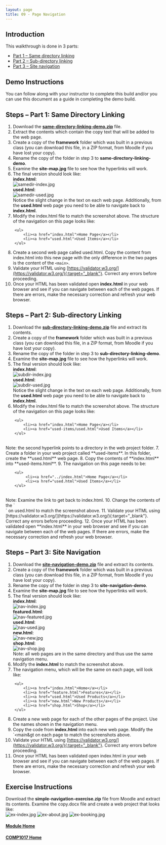 ```yaml
---
layout: page
title: 09 - Page Navigation
---
```

## Introduction
This walkthrough is done in 3 parts:
* [Part 1 – Same directory linking](#part1)
* [Part 2 – Sub-directory linking](#part2) 
* [Part 3 – Site navigation](#part3)

## Demo Instructions
You can follow along with your instructor to complete this build and/or you can use this document as a guide in completing the demo build.

## Steps – <a id="part1">Part 1</a>: Same Directory Linking
1.	Download the [**same-directory-linking-demo.zip**](files/same-directory-linking-demo.zip) file.
2.	Extract the contents which contain the copy text that will be added to the web page.
3.	Create a copy of the **framework** folder which was built in a previous class (you can download this file, in a ZIP format, from Moodle if you have lost your copy).
4.	Rename the copy of the folder in step 3 to **same-directory-linking-demo**.
5.	Examine the **site-map.jpg** file to see how the hyperlinks will work.
6.	The final version should look like:<br>
**index.html**:<br>![samedir-index.jpg](files/samedir-index.jpg)<br>
**used.html**:<br>![samedir-used.jpg](files/samedir-used.jpg)<br>
Notice the slight change in the text on each web page. Additionally, from the **used.html** web page you need to be able to navigate back to **index.html**.
7.	Modify the index.html file to match the screenshot above. The structure of the navigation on this page looks like:

```html:
    <ul>
        <li><a href="index.html">Home Page</a></li>
        <li><a href="used.html">Used Items</a></li>
    </ul>
```

8.	Create a second web page called used.html. Copy the content from index.html into this new page with the only difference in the two pages is the content of the `<main>`.
9.	Validate your HTML using [https://validator.w3.org/](https://validator.w3.org/){:target="_blank"}. Correct any errors before proceeding.
10.	Once your HTML has been validated open **index.html** in your web browser and see if you can navigate between each of the web pages. If there are errors, make the necessary correction and refresh your web browser.

## Steps – <a id="part2">Part 2</a>: Sub-directory Linking
1.	Download the [**sub-directory-linking-demo.zip**](files/sub-directory-linking-demo.zip) file and extract its contents.
2.	Create a copy of the **framework** folder which was built in a previous class (you can download this file, in a ZIP format, from Moodle if you have lost your copy).
3.	Rename the copy of the folder in step 3 to **sub-directory-linking-demo**.
4.	Examine the **site-map.jpg** file to see how the hyperlinks will work.
5.	The final version should look like:<br>
**index.html**:<br>![subdir-index.jpg](files/subdir-index.jpg)<br>
**used.html**:<br>![subdir-used.jpg](files/subdir-used.jpg)<br>
Notice the slight change in the text on each web page. Additionally, from the **used.html** web page you need to be able to navigate back to **index.html**.
6.	Modify the index.html file to match the screenshot above. The structure of the navigation on this page looks like:

```html:
    <ul>
        <li><a href="index.html">Home Page</a></li>
        <li><a href="used-items/used.html">Used Items</a></li>
    </ul>
```

<br>
Note: the second hyperlink points to a directory in the web project folder.
7.	Create a folder in your web project called **used-items**. In this folder, create the **used.html** web page.
8.	Copy the contents of **index.html** into **used-items.html**.
9.	The navigation on this page needs to be:

```html:
    <ul>
         <li><a href="../index.html">Home Page</a></li>
         <li><a href="used.html">Used Items</a></li>
    </ul>
```

<br>
Note: Examine the link to get back to index.html.
10.	Change the contents of the `<main>` on used.html to match the screenshot above.
11.	Validate your HTML using [https://validator.w3.org/](https://validator.w3.org/){:target="_blank"}. Correct any errors before proceeding.
12.	Once your HTML has been validated open **index.html** in your web browser and see if you can navigate between each of the web pages. If there are errors, make the necessary correction and refresh your web browser.

## Steps – <a id="part3">Part 3</a>: Site Navigation
1.	Download the [**site-navigation-demo.zip**](files/site-navigation-demo.zip) file and extract its contents.
2.	Create a copy of the **framework** folder which was built in a previous class (you can download this file, in a ZIP format, from Moodle if you have lost your copy).
3.	Rename the copy of the folder in step 3 to **site-navigation-demo**.
4.	Examine the **site-map.jpg** file to see how the hyperlinks will work.
5.	The final version should look like:<br>
**index.html**:<br>![nav-index.jpg](files/nav-index.jpg)<br>
**featured.html**:<br>![nav-featured.jpg](files/nav-featured.jpg)<br>
**used.html**:<br>![nav-used.jpg](files/nav-used.jpg)<br>
**new.html**:<br>![nav-new.jpg](files/nav-new.jpg)<br>
**shop.html**:<br>![nav-shop.jpg](files/nav-shop.jpg)<br>
Note: all web pages are in the same directory and thus use the same navigation menu.
6.	Modify the **index.html** to match the screenshot above.
7.	The navigation menu, which will be the same on each page, will look like:

```html:
    <ul>
        <li><a href="index.html">Home</a></li>
        <li><a href="feature.html">Features</a></li>
        <li><a href="used.html">Used Products</a></li>
        <li><a href="new.html">New Products</a></li>
        <li><a href="shop.html">Shop</a></li>
    </ul>
```

8.	Create a new web page for each of the other pages of the project. Use the names shown in the navigation menu.
9.	Copy the code from **index.html** into each new web page. Modify the `<main&gt on each page to match the screenshots above.
10.	Validate your HTML using [https://validator.w3.org/](https://validator.w3.org/){:target="_blank"}. Correct any errors before proceeding.
11.	Once your HTML has been validated open index.html in your web browser and see if you can navigate between each of the web pages. If there are errors, make the necessary correction and refresh your web browser.

## Exercise Instructions
Download the **simple-navigation-exercise.zip** file from Moodle and extract its contents. Examine the copy.docx file and create a web project that looks like:<br>
![ex-index.jpg](files/ex-index.jpg)&nbsp;![ex-about.jpg](files/ex-about.jpg)&nbsp;![ex-booking.jpg](files/ex-booking.jpg)

#### [Module Home](../)
#### [COMP1017 Home](../../)